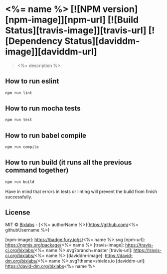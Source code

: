 # <%= name %> [![NPM version][npm-image]][npm-url] [![Build Status][travis-image]][travis-url] [![Dependency Status][daviddm-image]][daviddm-url]
> <%= description %>

## How to run eslint

```bash
npm run lint
```

## How to run mocha tests

```bash
npm run test
```

## How to run babel compile
```bash
npm run compile
```

## How to run build (it runs all the previous command together)
```bash
npm run build
```

Have in mind that errors in tests or linting will prevent the build from finish successfully.

## License

MIT © [Bixlabs](https://www.bixlabs.com/) - [<%= authorName %>](https://github.com/<%= githubUsername %>)


[npm-image]: https://badge.fury.io/js/<%= name %>.svg
[npm-url]: https://npmjs.org/package/<%= name %>
[travis-image]: https://travis-ci.org/bixlabs/<%= name %>.svg?branch=master
[travis-url]: https://travis-ci.org/bixlabs/<%= name %>
[daviddm-image]: https://david-dm.org/bixlabs/<%= name %>.svg?theme=shields.io
[daviddm-url]: https://david-dm.org/bixlabs<%= name %>
